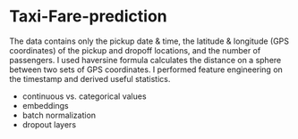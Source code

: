 # Taxi-Fare-prediction


The data contains only the pickup date & time, the latitude & longitude (GPS coordinates) of the pickup and dropoff locations, and the number of passengers.
I used haversine formula calculates the distance on a sphere between two sets of GPS coordinates. I performed feature engineering on the timestamp and derived useful statistics.

* continuous vs. categorical values
* embeddings
* batch normalization
* dropout layers

